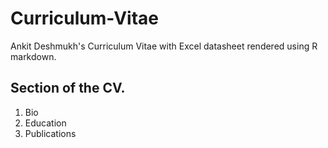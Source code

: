 # Curriculum-Vitae
Ankit Deshmukh's Curriculum Vitae with Excel datasheet rendered using R markdown.

## Section of the CV. 
1. Bio
2. Education
3. Publications




